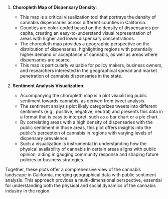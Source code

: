 1. **Choropleth Map of Dispensary Density**:
   - This map is a critical visualization tool that portrays the density of cannabis dispensaries across different counties in California.
   - Counties are color-coded based on the density of dispensaries per capita, creating an easy-to-understand visual representation of areas with higher and lower dispensary concentrations.
   - The choropleth map provides a geographic perspective on the distribution of dispensaries, highlighting regions with potentially higher demand or acceptance of cannabis, as well as areas where dispensaries are scarce.
   - This map is particularly valuable for policy makers, business owners, and researchers interested in the geographical spread and market penetration of cannabis dispensaries in the state.

2. **Sentiment Analysis Visualization**:
   - Accompanying the choropleth map is a plot visualizing public sentiment towards cannabis, as derived from tweet analysis.
   - The sentiment analysis plot likely categorizes tweets into different sentiments (e.g., positive, negative, neutral) and presents this data in a format that is easy to interpret, such as a bar chart or a pie chart.
   - By correlating areas with a high density of dispensaries with the public sentiment in those areas, this plot offers insights into the public's perception of cannabis in regions with varying levels of dispensary prevalence.
   - Such a visualization is instrumental in understanding how the physical availability of cannabis in certain areas aligns with public opinion, aiding in gauging community response and shaping future policies or business strategies.

Together, these plots offer a comprehensive view of the cannabis landscape in California, merging geographical data with public sentiment analysis. This approach provides a multi-dimensional perspective, essential for understanding both the physical and social dynamics of the cannabis industry in the region.